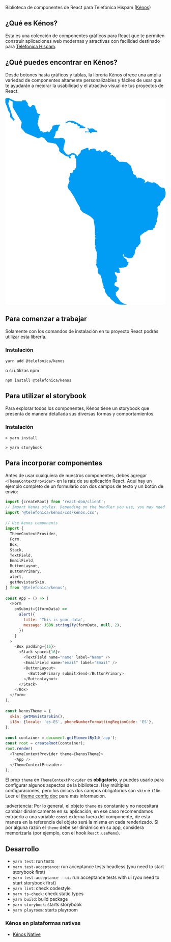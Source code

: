 Biblioteca de componentes de React para Telefónica Hispam ([Kénos](https://github.com/TelefonicaAR/kenos-ui))


## ¿Qué es Kénos?
Esta es una colección de componentes gráficos para React que te permiten construir aplicaciones web modernas y atractivas con facilidad destinado para [Telefonica Hispam](https://www.linkedin.com/company/movistar-telefonica-hispam/about/). 

## ¿Qué puedes encontrar en Kénos?
Desde botones hasta gráficos y tablas, la librería Kénos ofrece una amplia variedad de componentes altamente personalizables y fáciles de usar que te ayudarán a mejorar la usabilidad y el atractivo visual de tus proyectos de React.

![Telefónica Hispam](img/mapa-hispam.png)

## Para comenzar a trabajar
Solamente con los comandos de instalación en tu proyecto React podrás utilizar esta librería.
### Instalación

```terminal
yarn add @telefonica/kenos
```

o si utilizas npm 

```terminal
npm install @telefonica/kenos
```

## Para utilizar el storybook 
Para explorar todos los componentes, Kénos tiene un storybook que presenta de manera detallada sus diversas formas y comportamientos.
### Instalación

```terminal
> yarn install
```

```terminal
> yarn storybook
```

## Para incorporar componentes

Antes de usar cualquiera de nuestros componentes, debes agregar `<ThemeContextProvider>` en la raíz de su aplicación React.
Aquí hay un ejemplo completo de un formulario con dos campos de texto y un botón de envío:

```javascript
import {createRoot} from 'react-dom/client';
// Import Kenos styles. Depending on the bundler you use, you may need to import it in a different way.
import '@telefonica/kenos/css/kenos.css';

// Use kenos components
import {
  ThemeContextProvider,
  Form,
  Box,
  Stack,
  TextField,
  EmailField,
  ButtonLayout,
  ButtonPrimary,
  alert,
  getMovistarSkin,
} from '@telefonica/kenos';

const App = () => (
  <Form
    onSubmit={(formData) =>
      alert({
        title: 'This is your data',
        message: JSON.stringify(formData, null, 2),
      })
    }
  >
    <Box padding={16}>
      <Stack space={16}>
        <TextField name="name" label="Name" />
        <EmailField name="email" label="Email" />
        <ButtonLayout>
          <ButtonPrimary submit>Send</ButtonPrimary>
        </ButtonLayout>
      </Stack>
    </Box>
  </Form>
);

const kenosTheme = {
  skin: getMovistarSkin(),
  i18n: {locale: 'es-ES', phoneNumberFormattingRegionCode: 'ES'},
};

const container = document.getElementById('app');
const root = createRoot(container);
root.render(
  <ThemeContextProvider theme={kenosTheme}>
    <App />
  </ThemeContextProvider>
);
```

El prop `theme` en `ThemeContextProvider` es **obligatorio**, y puedes usarlo para configurar algunos aspectos de
la biblioteca. Hay múltiples configuraciones, pero los únicos dos campos obligatorios son `skin` e `i18n`. Leer el [theme config doc](doc/theme-config.md) para más información.

:advertencia: Por lo general, el objeto `theme` es constante y no necesitará cambiar dinámicamente en su aplicación, en
ese caso recomendamos extraerlo a una variable `const` externa fuera del componente, de esta manera en
la referencia del objeto será la misma en cada renderizado. Si por alguna razón el `theme` debe ser dinámico en su
app, considera memorizarla (por ejemplo, con el hook `React.useMemo`).



## Desarrollo

- `yarn test`: run tests
- `yarn test-acceptance`: run acceptance tests headless (you need to start storybook first)
- `yarn test-acceptance --ui`: run acceptance tests with ui (you need to start storybook first)
- `yarn lint`: check codestyle
- `yarn ts-check`: check static types
- `yarn build`: build package
- `yarn storybook`: starts storybook
- `yarn playroom`: starts playroom

### Kénos en plataformas nativas

- [Kénos Native](https://github.com/Telefonica-Hispanoamerica/kenos-native)

